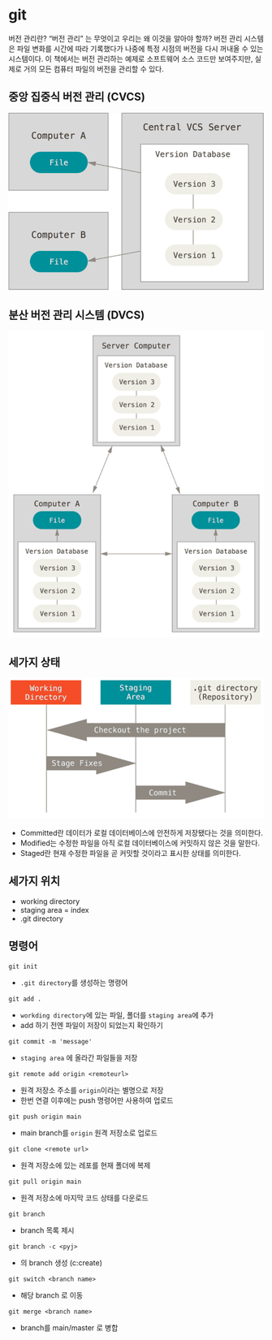 # git 

 버전 관리란?
 “버전 관리” 는 무엇이고 우리는 왜 이것을 알아야 할까? 버전 관리 시스템은 파일 변화를 시간에 따라 기록했다가 나중에 특정 시점의 버전을 다시 꺼내올 수 있는 시스템이다. 이 책에서는 버전 관리하는 예제로 소프트웨어 소스 코드만 보여주지만, 실제로 거의 모든 컴퓨터 파일의 버전을 관리할 수 있다.


## 중앙 집중식 버전 관리 (CVCS)
![DVCS](./assets/centralized.png)


## 분산 버전 관리 시스템 (DVCS)
 ![DVCS](./assets/distributed.png)



## 세가지 상태
 ![DVCS](./assets/areas.png)
- Committed란 데이터가 로컬 데이터베이스에 안전하게 저장됐다는 것을 의미한다.
- Modified는 수정한 파일을 아직 로컬 데이터베이스에 커밋하지 않은 것을 말한다.
- Staged란 현재 수정한 파일을 곧 커밋할 것이라고 표시한 상태를 의미한다.

## 세가지 위치
- working directory
- staging area = index
- .git directory




 ## 명령어

 ```shell
 git init
 ```

- `.git directory`를 생성하는 명령어

```shell
git add .
```

- `workding directory`에 있는 파일, 폴더를 `staging area`에 추가
- add 하기 전엔 파일이 저장이 되었는지 확인하기

```shell
git commit -m 'message'
```

- `staging area` 에 올라간 파일들을 저장

```shell
git remote add origin <remoteurl>
```
- 원격 저장소 주소를 `origin`이라는 별명으로 저장
- 한번 연결 이후에는 push 명령어만 사용하여 업로드

```shell
git push origin main
```

- main branch를 `origin` 원격 저장소로 업로드


```shell
git clone <remote url>
```
- 원격 저장소에 있는 레포를 현재 폴더에 복제


```shell
git pull origin main
```
- 원격 저장소에 마지막 코드 상태를 다운로드


```shell
git branch
```
- branch 목록 제시

```shell
git branch -c <pyj>
```
- <pyj>의 branch 생성 (c:create)

```shell
git switch <branch name>
```
- 해당 branch 로 이동

```shell
git merge <branch name>
```
- branch를 main/master 로 병합
